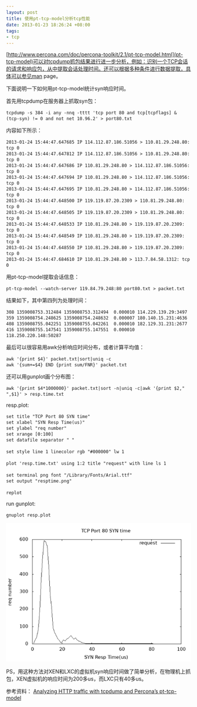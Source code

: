 ```yaml
--- 
layout: post
title: 使用pt-tcp-model分析tcp性能
date: 2013-01-23 18:26:24 +08:00
tags:
- tcp
---
```


[http://www.percona.com/doc/percona-toolkit/2.1/pt-tcp-model.html](pt-tcp-model)可以对tcpdump抓包结果进行进一步分析，例如：识别一个TCP会话的请求和响应包，从中提取会话处理时间。还可以根据多种条件进行数据提取，具体可以参见man page。

下面说明一下如何用pt-tcp-model统计syn响应时间。


首先用tcpdump在服务器上抓取syn包：

    tcpdump -s 384 -i any -nnq -tttt 'tcp port 80 and tcp[tcpflags] & (tcp-syn) != 0 and not net 10.96.2' > port80.txt

内容如下所示：

    2013-01-24 15:44:47.647685 IP 114.112.87.186.51056 > 110.81.29.248.80: tcp 0
    2013-01-24 15:44:47.647812 IP 114.112.87.186.51056 > 110.81.29.248.80: tcp 0
    2013-01-24 15:44:47.647686 IP 110.81.29.248.80 > 114.112.87.186.51056: tcp 0
    2013-01-24 15:44:47.647694 IP 110.81.29.248.80 > 114.112.87.186.51056: tcp 0
    2013-01-24 15:44:47.647695 IP 110.81.29.248.80 > 114.112.87.186.51056: tcp 0
    2013-01-24 15:44:47.648500 IP 119.119.87.20.2309 > 110.81.29.248.80: tcp 0
    2013-01-24 15:44:47.648505 IP 119.119.87.20.2309 > 110.81.29.248.80: tcp 0
    2013-01-24 15:44:47.648533 IP 110.81.29.248.80 > 119.119.87.20.2309: tcp 0
    2013-01-24 15:44:47.648549 IP 110.81.29.248.80 > 119.119.87.20.2309: tcp 0
    2013-01-24 15:44:47.648550 IP 110.81.29.248.80 > 119.119.87.20.2309: tcp 0
    2013-01-24 15:44:47.684610 IP 110.81.29.248.80 > 113.7.84.58.1312: tcp 0
    
用pt-tcp-model提取会话信息：

    pt-tcp-model --watch-server 119.84.79.248:80 port80.txt > packet.txt

结果如下，其中第四列为处理时间：

    308 1359008753.312484 1359008753.312494  0.000010 114.229.139.29:3497
    359 1359008754.248625 1359008754.248632  0.000007 180.140.15.231:4636
    408 1359008755.042251 1359008755.042261  0.000010 182.129.31.231:2677
    416 1359008755.147541 1359008755.147551  0.000010 118.250.220.148:50287

最后可以很容易用awk分析响应时间分布，或者计算平均值：

    awk '{print $4}' packet.txt|sort|uniq -c
    awk '{sum+=$4} END {print sum/FNR}' packet.txt

还可以用gunplot画个分布图：

    awk '{print $4*1000000}' packet.txt|sort -n|uniq -c|awk '{print $2," ",$1}' > resp.time.txt


resp.plot:

    set title "TCP Port 80 SYN time"
    set xlabel "SYN Resp Time(us)"
    set ylabel "req number"
    set xrange [0:100]
    set datafile separator " "
    
    set style line 1 linecolor rgb "#000000" lw 1
    
    plot 'resp.time.txt' using 1:2 title "request" with line ls 1
    
    set terminal png font "/Library/Fonts/Arial.ttf"  
    set output "resptime.png"
    
    replot

run gunplot:
 
    gnuplot resp.plot

![resptime.png](/assets/uploads/2013/01/resptime.png)

PS，用这种方法对XEN和LXC的虚拟机syn响应时间做了简单分析，在物理机上抓包，XEN虚拟机的响应时间为200多us，而LXC只有40多us。

参考资料：
[Analyzing HTTP traffic with tcpdump and Percona’s pt-tcp-model](http://blog.9minutesnooze.com/analyzing-http-traffic-tcpdump-perconas-pttcpmodel/)


